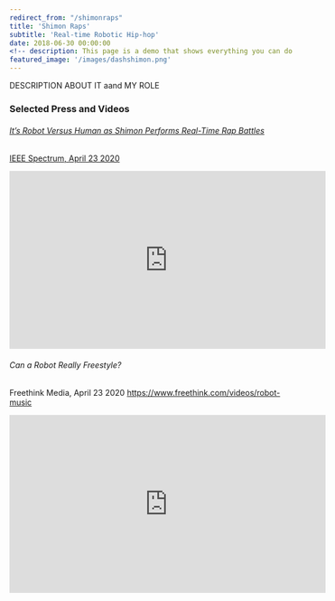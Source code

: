 ```yaml
---
redirect_from: "/shimonraps"
title: 'Shimon Raps'
subtitle: 'Real-time Robotic Hip-hop'
date: 2018-06-30 00:00:00
<!-- description: This page is a demo that shows everything you can do inside portfolio and blog posts. -->
featured_image: '/images/dashshimon.png'
---
```


<!-- ![](/images/dashshimon.png) -->

DESCRIPTION ABOUT IT aand MY ROLE


### Selected Press and Videos

###### [It’s Robot Versus Human as Shimon Performs Real-Time Rap Battles](https://spectrum.ieee.org/automaton/robotics/robotics-software/robot-versus-human-shimon-real-time-rap-battles)
[IEEE Spectrum, April 23 2020](https://spectrum.ieee.org/automaton/robotics/robotics-software/robot-versus-human-shimon-real-time-rap-battles)

<iframe width="560" height="315" src="https://www.youtube.com/embed/zPvVpG-aCNg" frameborder="0" allow="accelerometer; autoplay; encrypted-media; gyroscope; picture-in-picture" allowfullscreen></iframe>

######  Can a Robot Really Freestyle?
Freethink Media, April 23 2020
https://www.freethink.com/videos/robot-music

<iframe width="560" height="315" src="https://www.youtube.com/embed/cdbH0Wg1T2c" frameborder="0" allow="accelerometer; autoplay; encrypted-media; gyroscope; picture-in-picture" allowfullscreen></iframe>
<!-- 

SPOTIFY ShimonSings
PADLET -->

## Publications

##### Abstract:
We present a system for real-time lyrical improvisation between a human and a robot in the style of hip hop. Our system takes vocal input from a human rapper, analyzes the semantic meaning, and generates a response that is rapped back by a robot over a musical groove. Previous work with real-time interactive music systems has largely focused on instrumental output, and vocal interactions with robots have been explored, but not in a musical context. Our generative system includes custom methods for censorship, voice, rhythm, and a novel deep learning pipeline based on phoneme embeddings. The rap performances are accompanied by synchronized robotic gestures and mouth movements. Key technical challenges that were overcome in the system are performing with low-latency, dataset censorship, and rhyming.
We evaluated several aspects of the system through a survey of videos and sample text output. Analysis of comments showed the overall perception of the system was positive. The model trained on our hip hop dataset was rated significantly higher than our metal dataset in coherence, rhyme quality, and enjoyment. Participants preferred outputs generated by a given input phrase over outputs generated from unknown keywords, indicating that the system successfully relates its output to its input.

##### Full Paper

### Playlist of Videos Used in the Study
<iframe width="560" height="315" src="https://www.youtube.com/embed/videoseries?list=PLHk87_ciIAPmiQWElFZNLGJMtxoJAjjFb" frameborder="0" allow="autoplay; encrypted-media" allowfullscreen></iframe>
